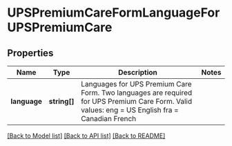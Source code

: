 # UPSPremiumCareFormLanguageForUPSPremiumCare

## Properties
Name | Type | Description | Notes
------------ | ------------- | ------------- | -------------
**language** | **string[]** | Languages for UPS Premium Care Form. Two languages are required for UPS Premium Care Form.   Valid values:  eng &#x3D; US English fra &#x3D; Canadian French | 

[[Back to Model list]](../../README.md#documentation-for-models) [[Back to API list]](../../README.md#documentation-for-api-endpoints) [[Back to README]](../../README.md)


